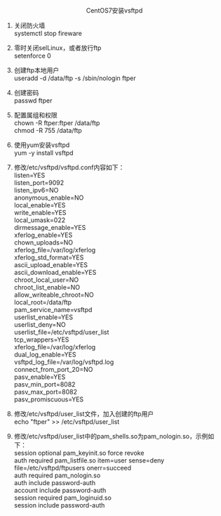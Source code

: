 <center>CentOS7安装vsftpd</center>

1. 关闭防火墙<br/>
systemctl stop fireware

2. 零时关闭selLinux，或者放行ftp<br/>
setenforce 0

3. 创建ftp本地用户<br/>
useradd -d /data/ftp -s /sbin/nologin ftper

4. 创建密码<br/>
passwd ftper

5. 配置属组和权限<br/>
chown -R ftper:ftper /data/ftp<br/>
chmod -R 755 /data/ftp

6. 使用yum安装vsftpd<br/>
yum -y install vsftpd

7. 修改/etc/vsftpd/vsftpd.conf内容如下：<br/>
listen=YES<br/>
listen_port=9092<br/>
listen_ipv6=NO<br/>
anonymous_enable=NO<br/>
local_enable=YES<br/>
write_enable=YES<br/>
local_umask=022<br/>
dirmessage_enable=YES<br/>
xferlog_enable=YES<br/>
chown_uploads=NO<br/>
xferlog_file=/var/log/xferlog<br/>
xferlog_std_format=YES<br/>
ascii_upload_enable=YES<br/>
ascii_download_enable=YES<br/>
chroot_local_user=NO<br/>
chroot_list_enable=NO<br/>
allow_writeable_chroot=NO<br/>
local_root=/data/ftp<br/>
pam_service_name=vsftpd<br/>
userlist_enable=YES<br/>
userlist_deny=NO<br/>
userlist_file=/etc/vsftpd/user_list<br/>
tcp_wrappers=YES<br/>
xferlog_file=/var/log/xferlog<br/>
dual_log_enable=YES<br/>
vsftpd_log_file=/var/log/vsftpd.log<br/>
connect_from_port_20=NO<br/>
pasv_enable=YES<br/>
pasv_min_port=8082<br/>
pasv_max_port=8082<br/>
pasv_promiscuous=YES<br/>

8. 修改/etc/vsftpd/user_list文件，加入创建的ftp用户<br/>
echo "ftper" >> /etc/vsftpd/user_list

9. 修改/etc/vsftpd/user_list中的pam_shells.so为pam_nologin.so，示例如下：<br/>
session    optional     pam_keyinit.so    force revoke<br/>
auth       required	pam_listfile.so item=user sense=deny file=/etc/vsftpd/ftpusers onerr=succeed<br/>
auth       required	pam_nologin.so<br/>
auth       include	password-auth<br/>
account    include	password-auth<br/>
session    required     pam_loginuid.so<br/>
session    include	password-auth<br/>